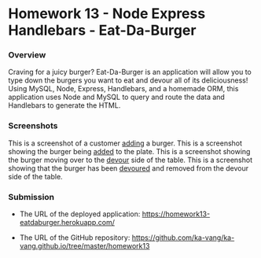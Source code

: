 # Homework 13 - Node Express Handlebars - Eat-Da-Burger

### Overview

Craving for a juicy burger? Eat-Da-Burger is an application will allow you to type down the burgers you want to eat and devour all of its deliciousness! Using MySQL, Node, Express, Handlebars, and a homemade ORM, this application uses Node and MySQL to query and route the data and Handlebars to generate the HTML.

### Screenshots

This is a screenshot of a customer <a href="public/assets/img/1.png">adding</a> a burger.
This is a screenshot showing the burger being <a href="public/assets/img/2.png">added</a> to the plate.
This is a screenshot showing the burger moving over to the <a href="public/assets/img/3.png">devour</a> side of the table.
This is a screenshot showing that the burger has been <a href="public/assets/img/4.png">devoured</a> and removed from the devour side of the table.

### Submission

* The URL of the deployed application: https://homework13-eatdaburger.herokuapp.com/

* The URL of the GitHub repository: https://github.com/ka-vang/ka-vang.github.io/tree/master/homework13

